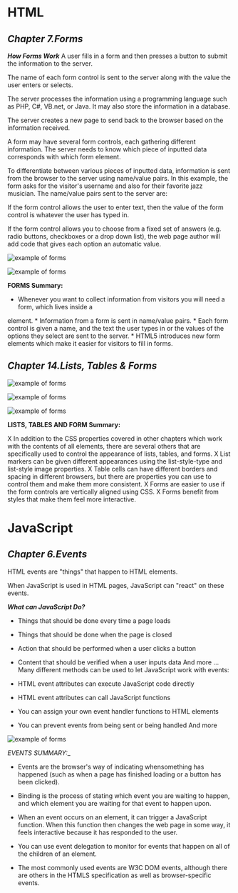 # HTML

## *__Chapter 7.Forms__*

*__How Forms Work__*
A user fills in a form and then presses a button to submit the information to the server.

The name of each form control is sent to the server along with the value the user enters or selects.

The server processes the information using a programming language such as PHP, C#, VB.net, or Java. 
It may also store the information in a database.

The server creates a new page to send back to the browser based on the information received.

A form may have several form controls, each gathering different information. 
The server needs to know which piece of inputted data corresponds with which form element.

To differentiate between various pieces of inputted data, information is sent from the browser to the server using name/value pairs. 
In this example, the form asks for the visitor's username and also for their favorite jazz musician. The name/value pairs sent to the server are:

If the form control allows the user to enter text, then the value of the form control is whatever the user has typed in.

If the form control allows you to choose from a fixed set of answers (e.g. radio buttons, checkboxes or a drop down list), the web page author will add code that gives each option an automatic value.

![example of forms](https://www.htmlgoodies.com/img/2010/06/HTML-Forms-From-Basics-to-Style-Layouts-Figure2.gif)


![example of forms](https://i.ytimg.com/vi/NfmB5Q4U1sk/maxresdefault.jpg)


__FORMS Summary:__

* Whenever you want to collect information from
visitors you will need a form, which lives inside a
<form> element.
* Information from a form is sent in name/value pairs.
* Each form control is given a name, and the text the
user types in or the values of the options they select
are sent to the server.
* HTML5 introduces new form elements which make it
easier for visitors to fill in forms.



## *__Chapter 14.Lists, Tables & Forms__*

![example of forms](https://slideplayer.com/slide/13207759/79/images/3/Ordered+List+%3COL%3E+%E2%80%A6..+%3C%2FOL%3E+Drink+Tea+Coffee+Fruits+Apple.jpg)


![example of forms](https://images.slideplayer.com/24/7397420/slides/slide_21.jpg)

![example of forms](https://farm5.staticflickr.com/4684/39512922541_f0269644ac_o.png)


__LISTS, TABLES AND FORM Summary:__

X In addition to the CSS properties covered in other
chapters which work with the contents of all elements,
there are several others that are specifically used to
control the appearance of lists, tables, and forms.
X List markers can be given different appearances
using the list-style-type and list-style image
properties.
X Table cells can have different borders and spacing in
different browsers, but there are properties you can
use to control them and make them more consistent.
X Forms are easier to use if the form controls are
vertically aligned using CSS.
X Forms benefit from styles that make them feel more
interactive.




# JavaScript 


## *__Chapter 6.Events__*

HTML events are "things" that happen to HTML elements.

When JavaScript is used in HTML pages, JavaScript can "react" on these events.


*__What can JavaScript Do?__*

* Things that should be done every time a page loads
* Things that should be done when the page is closed
* Action that should be performed when a user clicks a button
* Content that should be verified when a user inputs data
And more ...
Many different methods can be used to let JavaScript work with events:

* HTML event attributes can execute JavaScript code directly
* HTML event attributes can call JavaScript functions
* You can assign your own event handler functions to HTML elements
* You can prevent events from being sent or being handled
And more


![example of forms](https://data-flair.training/blogs/wp-content/uploads/sites/2/2019/07/Ways-of-Using-JavaScript-Events-1200x720.png)

_EVENTS SUMMARY:__

* Events are the browser's way of indicating whensomething has happened (such as when a page has finished loading or a button has been clicked). 

* Binding is the process of stating which event you are waiting to happen, and which element you are waiting for that event to happen upon.

* When an event occurs on an element, it can trigger a JavaScript function. When this function then changes the web page in some way, it feels interactive because it has responded to the user. 

* You can use event delegation to monitor for events that happen on all of the children of an element. 

* The most commonly used events are W3C DOM events, although there are others in the HTMLS specification as well as browser-specific events. 
